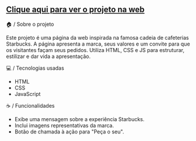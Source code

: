 <h2><a href="https://dashing-snickerdoodle-0b90fb.netlify.app/">Clique aqui para ver o projeto na web</a></h2>

 🏠 / Sobre o projeto
 <p>Este projeto é uma página da web inspirada na famosa cadeia de cafeterias Starbucks. A página apresenta a marca, seus valores e um convite 
   para que os visitantes façam seus pedidos. Utiliza HTML, CSS e JS para estruturar, estilizar e dar vida a apresentação.</p>

 💻 / Tecnologias usadas
 <ul>
   <li>HTML</li>
   <li>CSS</li>
   <li>JavaScript</li>
 </ul>

 ☕ / Funcionalidades
 <ul>
   <li>Exibe uma mensagem sobre a experiência Starbucks.</li>
   <li>Inclui imagens representativas da marca.</li>
   <li>Botão de chamada à ação para "Peça o seu".</li>
 </ul>
